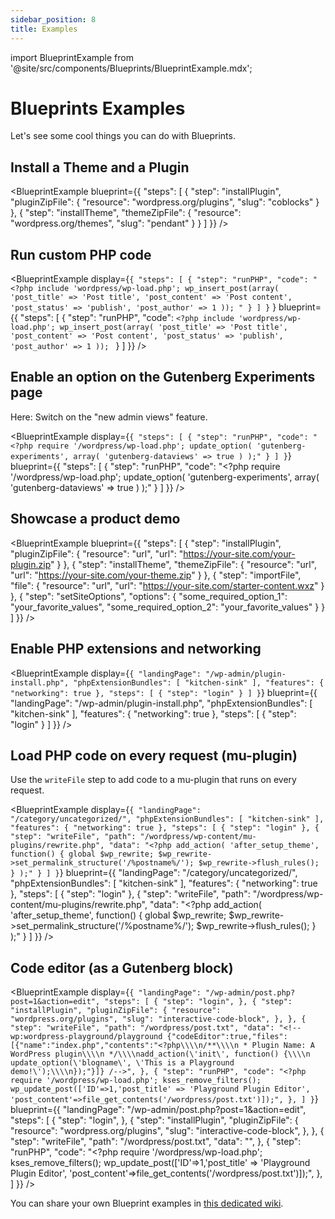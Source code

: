 ```yaml
---
sidebar_position: 8
title: Examples
---
```


import BlueprintExample from '@site/src/components/Blueprints/BlueprintExample.mdx';

# Blueprints Examples

Let's see some cool things you can do with Blueprints.

## Install a Theme and a Plugin

<BlueprintExample blueprint={{
	"steps": [
		{
			"step": "installPlugin",
			"pluginZipFile": {
				"resource": "wordpress.org/plugins",
				"slug": "coblocks"
			}
		},
		{
			"step": "installTheme",
			"themeZipFile": {
				"resource": "wordpress.org/themes",
				"slug": "pendant"
			}
		}
	]
}} />

## Run custom PHP code

<BlueprintExample
display={`{
	"steps": [
		{
			"step": "runPHP",
			"code": "<?php include 'wordpress/wp-load.php'; wp_insert_post(array( 'post_title' => 'Post title', 'post_content' => 'Post content', 'post_status' => 'publish', 'post_author' => 1 )); "
		}
	]
}` }
blueprint={{
		"steps": [
			{
				"step": "runPHP",
				"code": `<?php
include 'wordpress/wp-load.php';
wp_insert_post(array(
'post_title' => 'Post title',
'post_content' => 'Post content',
'post_status' => 'publish',
'post_author' => 1
));
`
}
]
}} />

## Enable an option on the Gutenberg Experiments page

Here: Switch on the "new admin views" feature.

<BlueprintExample
display={`{
	"steps": [
		{
			"step": "runPHP",
			"code": "<?php require '/wordpress/wp-load.php'; update_option( 'gutenberg-experiments', array( 'gutenberg-dataviews' => true ) );"
		}
	]
}`}
blueprint={{
		"steps": [
			{
				"step": "runPHP",
				"code": "<?php require '/wordpress/wp-load.php'; update_option( 'gutenberg-experiments', array( 'gutenberg-dataviews' => true ) );"
			}
		]
}} />

## Showcase a product demo

<BlueprintExample blueprint={{
	"steps": [
		{
			"step": "installPlugin",
			"pluginZipFile": {
				"resource": "url",
				"url": "https://your-site.com/your-plugin.zip"
			}
		},
		{
			"step": "installTheme",
			"themeZipFile": {
				"resource": "url",
				"url": "https://your-site.com/your-theme.zip"
			}
		},
		{
			"step": "importFile",
			"file": {
				"resource": "url",
				"url": "https://your-site.com/starter-content.wxz"
			}
		},
		{
			"step": "setSiteOptions",
			"options": {
				"some_required_option_1": "your_favorite_values",
				"some_required_option_2": "your_favorite_values"
			}
		}
	]
}} />

## Enable PHP extensions and networking

<BlueprintExample display={`{
    "landingPage": "/wp-admin/plugin-install.php",
    "phpExtensionBundles": [
        "kitchen-sink"
    ],
    "features": {
        "networking": true
    },
    "steps": [
        {
            "step": "login"
        }
    ]
}`}
blueprint={{
		"landingPage": "/wp-admin/plugin-install.php",
    "phpExtensionBundles": [
        "kitchen-sink"
    ],
    "features": {
        "networking": true
    },
    "steps": [
        {
            "step": "login"
        }
    ]
}} />

## Load PHP code on every request (mu-plugin)

Use the `writeFile` step to add code to a mu-plugin that runs on every request.

<BlueprintExample display={`{
    "landingPage": "/category/uncategorized/",
    "phpExtensionBundles": [
        "kitchen-sink"
    ],
    "features": {
        "networking": true
    },
    "steps": [
        {
            "step": "login"
        },
        {
            "step": "writeFile",
            "path": "/wordpress/wp-content/mu-plugins/rewrite.php",
            "data": "<?php add_action( 'after_setup_theme', function() { global $wp_rewrite; $wp_rewrite->set_permalink_structure('/%postname%/'); $wp_rewrite->flush_rules(); } );"
        }
    ]
}`}
blueprint={{
	"landingPage": "/category/uncategorized/",
    "phpExtensionBundles": [
        "kitchen-sink"
    ],
    "features": {
        "networking": true
    },
    "steps": [
        {
            "step": "login"
        },
        {
            "step": "writeFile",
            "path": "/wordpress/wp-content/mu-plugins/rewrite.php",
            "data": "<?php add_action( 'after_setup_theme', function() { global $wp_rewrite; $wp_rewrite->set_permalink_structure('/%postname%/'); $wp_rewrite->flush_rules(); } );"
        }
    ]
}} />

## Code editor (as a Gutenberg block)

<BlueprintExample display={`{
	"landingPage": "/wp-admin/post.php?post=1&action=edit",
				"steps": [
					{
						"step": "login",
					},
					{
						"step": "installPlugin",
						"pluginZipFile": {
							"resource": "wordpress.org/plugins",
							"slug": "interactive-code-block",
						},
					},
					{
						"step": "writeFile",
						"path": "/wordpress/post.txt",
						"data": "<!-- wp:wordpress-playground/playground {"codeEditor":true,"files":[{"name":"index.php","contents":"<?php\\\\n/**\\\\n * Plugin Name: A WordPress plugin\\\\n */\\\\nadd_action(\'init\', function() {\\\\n  update_option(\'blogname\', \'This is a Playground demo!\');\\\\n});"}]} /-->",
					},
					{
						"step": "runPHP",
						"code": "<?php require '/wordpress/wp-load.php'; kses_remove_filters(); wp_update_post(['ID'=>1,'post_title' => 'Playground Plugin Editor', 'post_content'=>file_get_contents('/wordpress/post.txt')]);",
					},
				]
}`}
blueprint={{
"landingPage": "/wp-admin/post.php?post=1&action=edit",
				"steps": [
					{
						"step": "login",
					},
					{
						"step": "installPlugin",
						"pluginZipFile": {
							"resource": "wordpress.org/plugins",
							"slug": "interactive-code-block",
						},
					},
					{
						"step": "writeFile",
						"path": "/wordpress/post.txt",
						"data": "<!-- wp:wordpress-playground/playground {'codeEditor':true,'files':[{'name':'index.php','contents':'<?php////\\\\n/**////\\\\n * Plugin Name: A WordPress plugin////\\\\n *////\\\\nadd_action(/\'init/\', function() {////\\\\n  update_option(/\'blogname/\', /\'This is a Playground demo!/\');////\\\\n});'}]} /-->",
					},
					{
						"step": "runPHP",
						"code": "<?php require '/wordpress/wp-load.php'; kses_remove_filters(); wp_update_post(['ID'=>1,'post_title' => 'Playground Plugin Editor', 'post_content'=>file_get_contents('/wordpress/post.txt')]);",
					},
				]
}} />

You can share your own Blueprint examples in [this dedicated wiki](https://github.com/WordPress/wordpress-playground/wiki/Blueprint-examples).
